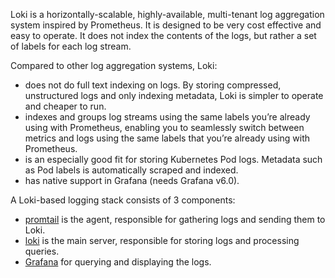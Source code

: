Loki is a horizontally-scalable, highly-available, multi-tenant log aggregation system inspired by Prometheus. It is designed to be very cost effective and easy to operate. It does not index the contents of the logs, but rather a set of labels for each log stream.

Compared to other log aggregation systems, Loki:

 - does not do full text indexing on logs. By storing compressed, unstructured logs and only indexing metadata, Loki is simpler to operate and cheaper to run.
 - indexes and groups log streams using the same labels you’re already using with Prometheus, enabling you to seamlessly switch between metrics and logs using the same labels that you’re already using with Prometheus.
 - is an especially good fit for storing Kubernetes Pod logs. Metadata such as Pod labels is automatically scraped and indexed.
 - has native support in Grafana (needs Grafana v6.0).

A Loki-based logging stack consists of 3 components:
 - [promtail](https://github.com/Yunohost-Apps/promtail_ynh) is the agent, responsible for gathering logs and sending them to Loki.
 - [loki](https://github.com/Yunohost-Apps/loki_ynh) is the main server, responsible for storing logs and processing queries.
 - [Grafana](https://github.com/Yunohost-Apps/grafana_ynh) for querying and displaying the logs.

